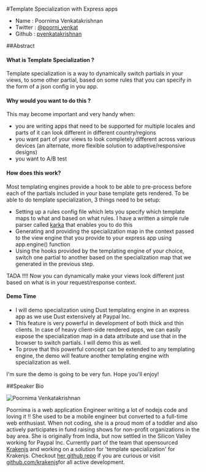 #Template Specialization with Express apps

* Name      : Poornima Venkatakrishnan
* Twitter   : [@poorni_venkat](https://twitter.com/poorni_venkat)
* Github    : [pvenkatakrishnan](http://github.com/pvenkatakrishnan)

##Abstract
#### What is Template Specialization ?
Template specialization is a way to dynamically switch partials in your views, to some other partial, based on some rules that you can specify in the form of a json config in you app.

#### Why would you want to do this ?
This may become important and very handy when:
* you are writing apps that need to be supported for multiple locales and parts of it can look different in different country/regions
* you want part of your views to look completely different across various devices (an alternate, more flexible solution to adaptive/responsive designs)
* you want to A/B test

#### How does this work?
Most templating engines provide a hook to be able to pre-process before each of the partials included in your base template gets rendered.
To be able to do template specialization, 3 things need to be setup:
* Setting up a rules config file which lets you specify which template maps to what and based on what rules. I have a written a simple rule parser called [karka](http://github.com/krakenjs/karka) that enables you to do this
* Generating and providing the specialization map in the context passed to the view engine that you provide to your express app using app.engine() function
* Using the hooks provided by the templating engine of your choice, switch one partial to another based on the specialization map that we generated in the previous step.

TADA !!!! Now you can dynamically make your views look different just based on what is in your request/response context.

#### Demo Time
* I will demo specialization using Dust templating engine in an express app as we use Dust extensively at Paypal Inc.
* This feature is very powerful in development of both thick and thin clients. In case of heavy client-side rendered apps, we can easily expose the specialization map in a data attribute and use that in the browser to switch partials. I will demo this as well.
* To prove that this powerful concept can be extended to any templating engine, the demo will feature another templating engine with specialization as well.

I'm sure the demo is going to be very fun. Hope you'll enjoy!

##Speaker Bio

![Poornima Venkatakrishnan](https://raw.githubusercontent.com/pvenkatakrishnan/2014.cascadiajs.com/master/images/poornima.jpeg)

Poornima is a web application Engineer writing a lot of nodejs code and loving it !! She used to be a mobile engineer but converted to a full-time web enthusiast.
When not coding, she is a proud mom of a toddler and also actively participates in fund raising shows for non-profit organizations in the bay area. She is originally from India, but now settled in the Silicon Valley working for Paypal Inc.
Currently part of the team that opensourced [Krakenjs](www.krakenjs.com) and working on a solution for 'template specialization' for Krakenjs. Checkout [her github repo](http://github.com/pvenkatakrishnan) if you are curious or visit [github.com/krakenjs](github.com/krakenjs)for all active development.

